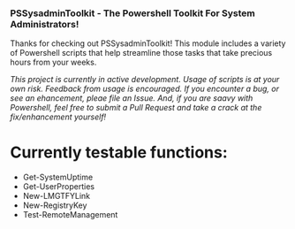 ### PSSysadminToolkit - The Powershell Toolkit For System Administrators!

Thanks for checking out PSSysadminToolkit! This module includes a variety of Powershell scripts that help streamline those tasks that take precious hours from your weeks. 

_This project is currently in active development. Usage of scripts is at your own risk. Feedback from usage is encouraged. If you encounter a bug, or see an ehancement, pleae file an Issue. And, if you are saavy with Powershell, feel free to submit a Pull Request and take a crack at the fix/enhancement yourself!_

# Currently testable functions:

- Get-SystemUptime
- Get-UserProperties
- New-LMGTFYLink
- New-RegistryKey
- Test-RemoteManagement